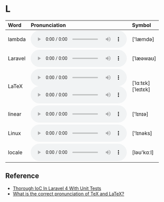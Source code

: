 
# L

| Word  | Pronunciation | Symbol |
| :-- | :-- | :-- |
| lambda | <audio :src="$withBase('/audio/lambda.mp3')" controls="controls" controlslist="nodownload"></audio> | ['læmdə] |
| Laravel | <audio :src="$withBase('/audio/Laravel.mp3')" controls="controls" controlslist="nodownload"></audio> | [ˈlæəwaʊ] |
| LaTeX | <audio :src="$withBase('/audio/LaTeX_0.mp3')" controls="controls" controlslist="nodownload"></audio><br/><audio :src="$withBase('/audio/LaTeX_1.mp3')" controls="controls" controlslist="nodownload"></audio> | [ˈlɑːtɛk]<br/>[ˈleɪtɛk] |
| linear | <audio :src="$withBase('/audio/linear.mp3')" controls="controls" controlslist="nodownload"></audio> | ['lɪnɪə] |
| Linux | <audio :src="$withBase('/audio/Linux.mp3')" controls="controls" controlslist="nodownload"></audio> | ['lɪnəks] |
| locale | <audio :src="$withBase('/audio/locale.mp3')" controls="controls" controlslist="nodownload"></audio> | [ləʊ'kɑːl] |

## Reference

- [Thorough IoC In Laravel 4 With Unit Tests](https://www.youtube.com/watch?v=F1VyHfoUuLU&feature=youtu.be)
- [What is the correct pronunciation of TeX and LaTeX?](https://tex.stackexchange.com/questions/17502/what-is-the-correct-pronunciation-of-tex-and-latex)
